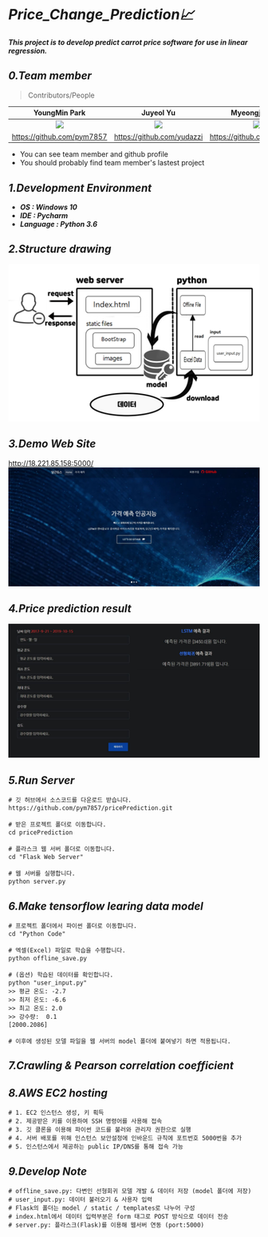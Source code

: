 # ***Price_Change_Prediction:chart_with_upwards_trend:***
***This project is to develop predict carrot price software for use in linear regression.***

## ***0.Team member***

> Contributors/People

| YoungMin Park | Juyeol Yu | Myeongjae Lee |
| :---: | :---: | :---: |
| <img src="https://avatars2.githubusercontent.com/u/44596598?s=460&v=4" width="50%"></img> | <img src="https://avatars2.githubusercontent.com/u/49298852?s=460&v=4" width="50%"></img>  | <img src="https://avatars1.githubusercontent.com/u/55834900?s=460&v=4" width="50%"></img>  |
| https://github.com/pym7857 | https://github.com/yudazzi | https://github.com/DdingJae |   

- You can see team member and github profile
- You should probably find team member's lastest project

## ***1.Development Environment***
* ***OS : Windows 10***
* ***IDE : Pycharm***
* ***Language : Python 3.6***

## ***2.Structure drawing***
![bluePrint](./SampleImages/bluePrint.png) 

## ***3.Demo Web Site***
http://18.221.85.158:5000/ 
<br>
![pic1](./SampleImages/pic1.JPG) 

## ***4.Price prediction result***
![pic2](./SampleImages/result.JPG) 

## ***5.Run Server***
```
# 깃 허브에서 소스코드를 다운로드 받습니다.
https://github.com/pym7857/pricePrediction.git

# 받은 프로젝트 폴더로 이동합니다.
cd pricePrediction

# 플라스크 웹 서버 폴더로 이동합니다.
cd "Flask Web Server"

# 웹 서버를 실행합니다.
python server.py
```

## ***6.Make tensorflow learing data model***
```
# 프로젝트 폴더에서 파이썬 폴더로 이동합니다.
cd "Python Code"

# 엑셀(Excel) 파일로 학습을 수행합니다.
python offline_save.py

# (옵션) 학습된 데이터를 확인합니다.
python "user_input.py"
>> 평균 온도: -2.7
>> 최저 온도: -6.6
>> 최고 온도: 2.0
>> 강수량:  0.1
[2000.2086]

# 이후에 생성된 모델 파일을 웹 서버의 model 폴더에 붙여넣기 하면 적용됩니다.
```

## ***7.Crawling & Pearson correlation coefficient***


## ***8.AWS EC2 hosting***
```
# 1. EC2 인스턴스 생성, 키 획득
# 2. 제공받은 키를 이용하여 SSH 명령어를 사용해 접속
# 3. 깃 클론을 이용해 파이썬 코드를 불러와 관리자 권한으로 실행
# 4. 서버 배포를 위해 인스턴스 보안설정에 인바운드 규칙에 포트번호 5000번을 추가
# 5. 인스턴스에서 제공하는 public IP/DNS를 통해 접속 가능 
```

## ***9.Develop Note***
```
# offline_save.py: 다변인 선형회귀 모델 개발 & 데이터 저장 (model 폴더에 저장)
# user_input.py: 데이터 불러오기 & 사용자 입력
# Flask의 폴더는 model / static / templates로 나누어 구성 
# index.html에서 데이터 입력부분은 form 태그로 POST 방식으로 데이터 전송
# server.py: 플라스크(Flask)를 이용해 웹서버 연동 (port:5000)
```


